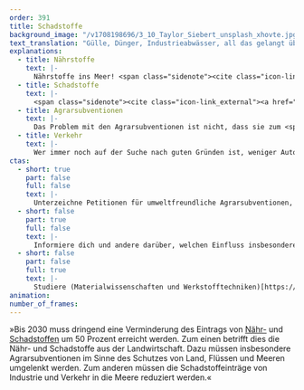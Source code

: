 ```yaml
---
order: 391
title: Schadstoffe
background_image: "/v1708198696/3_10_Taylor_Siebert_unsplash_xhovte.jpg#4cd4ff"
text_translation: "Gülle, Dünger, Industrieabwässer, all das gelangt über die Flüsse in die Meere. Und verursacht dort sauerstofffreie Zonen, sogenannte Todeszonen, die das sind, was der Name sagt. Aber auch jeder Reifen, der sich auf einer Straße bewegt, produziert ohne Ende Mikroplastik, das durch den Regen in die Meere gespült wird. Und nicht wieder raus. Also können wir nur die Quellen angehen. Aber genau das können wir."
explanations:
  - title: Nährstoffe
    text: |-
      Nährstoffe ins Meer! <span class="sidenote"><cite class="icon-link_external"><a href="https://www.bund.net/meere/belastungen/ueberduengung-der-meere/" target="_blank" rel="noopener">Überdüngung der Meere / BUND</a></cite><span>Ja warum denn nicht?</span></span> Weil in diesem Fall Nährstoff eigentlich ein <span class="expander"><span class="trigger">Euphemismus</span><span class="info">Beschönigung, Glimpf-, Hehl-, Hüllwort, Verbrämung</span></span> ist. Es geht hier vor allem um Phosphor und Stickstoff, die als Düngemittel in der industriellen Landwirtschaft zu viel <span class="expander"><span class="trigger">ausgebracht werden</span><span class="info">Apropos zuviel: Die Massentierhaltung produziert jährlich über 200 Millionen Kubikmeter Gülle. Das ist sehr, sehr viel Stickstoff, die Flächen der landwirtschaftlichen Betriebe reichen bei weitem nicht aus, um ihn als Dünger aufzunehmen.</span></span> und dann vom Regen über die Flüsse ins Meer gespült werden. Die Folgen: Schnell wachsende Algen wachsen plötzlich superschnell und klauen tiefer lebenden <span class="expander"><span class="trigger">Pflanzen</span><span class="info">Seegräser, Tangwälder, größere Algenarten, auf die zahlreiche Tierarten angewiesen sind</span></span> das Licht und damit die Lebensgrundlage. Wenn dann große Mengen Algen absterben und zum Meeresboden sinken, werden sie dort von Bakterien zersetzt, die dabei so viel Sauerstoff verbrauchen, dass tote Zonen entstehen - heute schon 15% der gesamten Ostsee, zehnmal mehr als zu Beginn des 20. Jahrhunderts.
  - title: Schadstoffe
    text: |-
      <span class="sidenote"><cite class="icon-link_external"><a href="https://oceanservice.noaa.gov/facts/pollution.html" target="_blank" rel="noopener">"What is the biggest source of pollution in the ocean?" / NOAA</a></cite><span>80% der Schadstoffe</span></span>, die ins Meer geraten, stammen vom Festland: In Flüsse eingeleitete Abwässer, <span class="expander"><span class="trigger">verschmutzte Luft,</span><span class="info">zum Beispiel mit Merkur, das bei der Verbrennung von Kohle entsteht</span></span> Pestizide und andere Chemikalien aus der Landwirtschaft, hormonell wirksame Stoffe zum Beispiel aus Schiffsanstrichen sowie <span class="sidenote"><cite class="icon-link_external"><a href="https://www.umweltbundesamt.de/themen/chemikalien/arzneimittel/faq-antibiotika-antibiotikaresistenzen-in-der#1-wie-gelangen-antibiotika-in-die-umwelt" target="_blank" rel="noopener">Antibiotika und Antibiotikaresistenzen in der Umwelt / Umweltbundesamt</a></cite><span>Antibiotika</span></span>, unter anderem, wen wundert’s, aus unserem <span class="expander"><span class="trigger">eigenen Pipi.</span><span class="info">Was zu erhöhter <span class="sidenote"><cite class="icon-link_external"><a href="https://www.umweltbundesamt.de/themen/chemikalien/arzneimittel/faq-antibiotika-antibiotikaresistenzen-in-der#1-wie-gelangen-antibiotika-in-die-umwelt" target="_blank" rel="noopener">Antibiotika und Antibiotikaresistenzen in der Umwelt / Umweltbundesamt</a></cite><span>Antibiotika</span></span>-Resistenz führen kann, wenn wir regelmäßig Meereslebewesen essen, die selber <span class="sidenote"><cite class="icon-link_external"><a href="https://www.umweltbundesamt.de/themen/chemikalien/arzneimittel/faq-antibiotika-antibiotikaresistenzen-in-der#1-wie-gelangen-antibiotika-in-die-umwelt" target="_blank" rel="noopener">Antibiotika und Antibiotikaresistenzen in der Umwelt / Umweltbundesamt</a></cite><span>Antibiotika</span></span> eingenommen haben, unfreiwillig.</span></span> Bei einem großen Teil dieser Schadstoffeinträge handelt es sich um sogenannte nonpoint source pollution - also Verschmutzung, die nicht aus einer einzelnen, sondern aus vielen diffusen Quellen stammt, daher viel schwieriger zu <span class="expander"><span class="trigger">dokumentieren und kontrollieren ist.</span><span class="info">Vertraut: Die Bilder von havarierten Tankern, Ölteppichen, verendenden Möwen. Nicht vertraut: Der Gedanke von Abermillionen Benzinmotoren, die nur ein paar Tropfen Öl verlieren, das auf Umwegen ins Meer gespült wird - aber das jeden Tag.</span></span> Viele dieser Stoffe reichern sich über Jahre in den Körpern von Meereslebewesen an, so dass auch eine kleine Menge pro Zeit ausreicht, um <span class="sidenote"><cite class="icon-link_external"><a href="https://www.umweltbundesamt.de/themen/wasser/gewaesser/meere/nutzung-belastungen/schadstoffe" target="_blank" rel="noopener">Schadstoffe / Umweltbundesamt</a></cite><span>großen Schaden</span></span> anrichten, wenn die Zeit nur lang genug ist.
  - title: Agrarsubventionen
    text: |-
      Das Problem mit den Agrarsubventionen ist nicht, dass sie zum <span class="sidenote"><cite class="icon-link_external"><a href="https://fragdenstaat.de/blog/2022/12/01/agrarsubventionen-die-grossen-profitieren-die-kleinen-sterben/" target="_blank" rel="noopener">"EU-Agrarsubventionen: Die Großen profitieren, die Kleinen sterben" / FragDenStaat</a></cite><span>größten Teil</span></span> an riesige Agrarkonzerne gehen und kleinere Betriebe benachteiligen - jedenfalls nicht aus Perspektive des Meeresschutzes. Das Problem ist, dass sie keinerlei Anreize setzen, sorgfältiger mit Düngemitteln, Pestiziden, Herbiziden umzugehen, damit nicht so viele in den Wasserkreislauf <span class="expander"><span class="trigger">gelangen</span><span class="info">was weder bei kleinen noch bei riesigen Betrieben schaden kann</span></span>. Anstatt Subventionen an die Einhaltung von butterweichen Mindeststandards zu <span class="expander"><span class="trigger">koppeln</span><span class="info">die gerade im Begriff sind, noch weiter (aufgeweicht)[https://www.mdr.de/wissen/umwelt-klima/anpassung-gemeinsame-agrarpolitik-eu-100.html] zu werden</span></span> oder gar an aktiv <span class="sidenote"><cite class="icon-link_external"><a href="https://www.fr.de/wirtschaft/tierprodukte-eu-subventionen-landwirtschaft-agrar-studie-forschende-grossteil-zr-92982836.html" target="_blank" rel="noopener">"Experten kritisieren geplante Anpassung der Gemeinsamen Agrarpolitik der EU scharf" / mdr</a></cite><span>schädliches</span></span> Wirtschaften, braucht es einen <span class="sidenote"><cite class="icon-link_external"><a href="https://www.greenpeace.de/publikationen/GPD-2024-01%20Studie%20Subventionen%20und%20Abgaben%20im%20Agrarsektor.pdf" target="_blank" rel="noopener">"SUBVENTIONEN UND ABGABEN IM AGRARSEKTOR - Welchen Beitrag können sie zu Umweltschutz und Entlastung des Staatshaushalts leisten?" / Greenpeace</a></cite><span>finanziellen Ansporn</span></span> für planetenfreundlichere Landwirtschaft – zum Beispiel in Form von Stickstoffüberschuss-, Mineraldünger- und Pflanzenschutzmittelabgaben, die wiederum helfen könnten, einen enkeltauglichen Umbau des Sektors mitzufinanzieren.
  - title: Verkehr
    text: |-
      Wer immer noch auf der Suche nach guten Gründen ist, weniger Auto zu fahren: Die <span class="sidenote"><cite class="icon-link_external"><a href="https://friendsoftheearth.uk/sustainable-living/tyres-and-microplastics-time-reinvent-wheel#:~:text=Tyres%20and%20microplastics%3A%20time%20to%20reinvent%20the%20wheel%3F%20%7C%20Friends%20of%20the%20Earth%20Skip%20to%20main%20content%20Donate%20Home%20About%20us%20How%20we%27re%20run%20Our%20history%20Successes%20Charitable%20Trust%20Our%20network%20Our%20local%20action%20groups%20Friends%20of%20the%20Earth%20Cymru%20Friends%20of%20the%20Earth%20Northern%20Ireland%20Our%20international%20network%20Our%20work%20Climate%20and%20energy%20Fossil%20free%20future%20Renewable%20energy%20Climate%20plan%20court%20case%20Nature%20and%20environment%20Double%20tree%20cover%20Planet%20over%20Profit%20Postcode%20Gardeners%20System%20change%20Planning%20and%20environmental%20law%20Anti%2Dracism%20Take%20action%20Ways%20to%20donate%20Planet%20Protectors%20Send%20an%20e%2Dcard%20Fundraise%20for%20Friends%20of%20the%20Earth%20Act%20now%20Support%20a%20campaign%20Join%20a%20local%20action%20group%20Switch%20to%20green%20companies%20Near%20me%20Work%20with%20us%20Business%20partnerships%20Jobs%20and%20volunteering%20Shop%20Latest%20Press%20releases%20Publications%20Podcasts%20Donate%20Tyres%20and%20microplastics%3A%20time%20to%20reinvent%20the%20wheel%3F%20Share%3A%20Share%20Vehicle%20tyres%20are%20probably%20the%20biggest%20source%20of%20plastic%20pollution%20in%20our%20rivers%20and%20seas%2C%20according%20to%20a%20new%20report%20commissioned%20by%20Friends%20of%20the%20Earth" target="_blank" rel="noopener">"Tyres and microplastics: time to reinvent the wheel?" / Friends of the Earth</a></cite><span>größte Quelle</span></span> für <span class="expander"><span class="trigger">primäres Mikroplastik</span><span class="info">Primär bedeutet: Es gelangt bereits in Mikro-Form ins Wasser und entsteht nicht erst dort durch Erosion größerer Stücke</span></span> im Meer ist der Abrieb von Autoreifen. Allein in der EU werden jedes Jahr fast <span class="sidenote"><cite class="icon-link_external"><a href="https://www.pewtrusts.org/en/research-and-analysis/articles/2023/11/06/to-fight-microplastic-pollution-eu-needs-strong-tyre-emissions-legislation" target="_blank" rel="noopener">"To Fight Microplastic Pollution, EU Needs Strong Tyre Emissions Legislation" / Pew Charitable Trusts</a></cite><span>eine halbe Million Tonnen</span></span> solcher Partikel von den Straßen in die Meere gespült, die außer den üblichen schlechten Eigenschaften von Mikroplastik auch noch eine gute Dosis <span class="sidenote"><cite class="icon-link_external"><a href="https://spiral.imperial.ac.uk/bitstream/10044/1/101707/9/Tyre%20wear%20particles%20are%20toxic%20for%20us%20and%20the%20environment%200223-2.pdf" target="_blank" rel="noopener">"Tyre wear particles are toxic for us and the environment" / Imperial College London</a></cite><span>gefährlicher Chemie</span></span> mitbringen. Machen wir uns nichts vor: Wenn nicht ein Wunder geschieht, bekommen wir das Zeug aus dem Meer nie wieder raus. Und die Konzentration von Plastikpartikeln im Wasserkreislauf ist schon heute so groß, dass wir wöchentlich im Schnitt <span class="sidenote"><cite class="icon-link_external"><a href="https://qz.com/1644802/you-eat-5-grams-of-plastic-per-week" target="_blank" rel="noopener">"Here’s how you eat a credit card’s worth of plastic each week" / Quartz</a></cite><span>eine Kreditkarte essen.</span></span> Umso wichtiger ist es, die Entstehung von Mikroplastik dort einzudämmen, wo es entsteht. Ist das einfach? Nein. Machen wir es trotzdem? Ja bitte. Praktikable <span class="sidenote"><cite class="icon-link_external"><a href="https://www.pewtrusts.org/-/media/assets/2020/10/breakingtheplasticwave_distilledreport.pdf" target="_blank" rel="noopener">"Breaking the Plastic Wave" / Pew Charitable Trusts</a></cite><span>Vorschläge</span></span> gibt es <span class="expander"><span class="trigger">genug.</span><span class="info">Ein paar pfiffige Studierende haben ebenfalls (ein)[https://thetyrecollective.com/] bis (zwei)[https://www.globalcitizen.org/de/content/irish-teen-won-google-award-for-plastic-removal/] preisgekrönte Innovationen im Angebot.</span></span> Der Zero Pollution Action Plan der EU enthält das <span class="sidenote"><cite class="icon-link_external"><a href="https://environment.ec.europa.eu/strategy/zero-pollution-action-plan/zero-pollution-targets_en" target="_blank" rel="noopener">Zero pollution targets / EU</a></cite><span>Ziel</span></span>, die Einträge von Mikroplastik in die Umwelt bis 2030 um 30% zu reduzieren. Ohne Autoreifenregulierung wird das nichts.
ctas:
  - short: true
    part: false
    full: false
    text: |-
      Unterzeichne Petitionen für umweltfreundliche Agrarsubventionen, zum Beispiel diese (hier)[https://weact.campact.de/petitions/agrarsubventionen-ab-jetzt-nur-noch-fur-umweltfreundliche-produktion].
  - short: false
    part: true
    full: false
    text: |-
      Informiere dich und andere darüber, welchen Einfluss insbesondere tierische Lebensmittel auf die Umwelt haben, zum Beispiel (hier)[https://www.umweltbundesamt.de/sites/default/files/medien/6232/dokumente/ifeu_2020_oekologische-fussabdruecke-von-lebensmitteln.pdf].
  - short: false
    part: false
    full: true
    text: |-
      Studiere (Materialwissenschaften und Werkstofftechniken)[https://www.studieren-studium.com/studium/materialwissenschaften-und-werkstofftechnik/deutschland], um z.B. abriebarme Reifen zu entwickeln.
animation:
number_of_frames:
---
```


»Bis 2030 muss dringend eine Verminderung des Eintrags von [Nähr-](# "Nährstoffe") und [Schadstoffen](# "Schadstoffe") um 50 Prozent erreicht werden. Zum einen betrifft dies die Nähr- und Schadstoffe aus der Landwirtschaft. Dazu müssen insbesondere Agrarsubventionen im Sinne des Schutzes von Land, Flüssen und Meeren umgelenkt werden. Zum anderen müssen die Schadstoffeinträge von Industrie und Verkehr in die Meere reduziert werden.«
